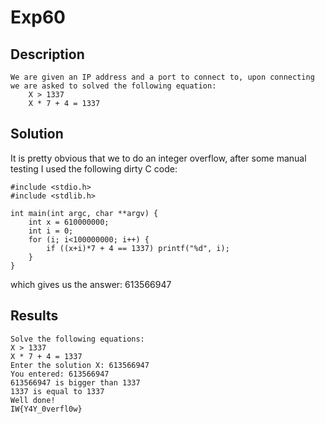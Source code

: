 # Exp60

## Description
```
We are given an IP address and a port to connect to, upon connecting we are asked to solved the following equation:
	X > 1337
	X * 7 + 4 = 1337
```

## Solution

It is pretty obvious that we to do an integer overflow, after some manual testing I used the following dirty C code:

```
#include <stdio.h>
#include <stdlib.h>

int main(int argc, char **argv) {
	int x = 610000000;
	int i = 0;
	for (i; i<100000000; i++) {
		if ((x+i)*7 + 4 == 1337) printf("%d", i);
	}
}
```

which gives us the answer: 613566947

## Results
```
Solve the following equations:
X > 1337
X * 7 + 4 = 1337
Enter the solution X: 613566947
You entered: 613566947
613566947 is bigger than 1337
1337 is equal to 1337
Well done!
IW{Y4Y_0verfl0w}
```